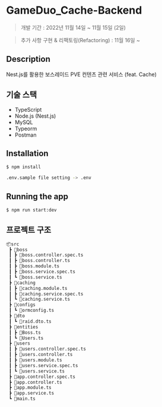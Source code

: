 # GameDuo_Cache-Backend

> 개발 기간 : 2022년 11월 14일 ~ 11월 15일 (2일)

> 추가 사항 구현 & 리팩토링(Refactoring) : 11월 16일 ~

## Description

Nest.js를 활용한 보스레이드 PVE 컨텐츠 관련 서비스 (feat. Cache)

## 기술 스택

- TypeScript
- Node.js (Nest.js)
- MySQL
- Typeorm
- Postman

## Installation

```bash
$ npm install
```
```bash
.env.sample file setting -> .env
```

## Running the app

```bash
$ npm run start:dev
```

## 프로젝트 구조

```bash
📦src
 ┣ 📂boss
 ┃ ┣ 📜boss.controller.spec.ts
 ┃ ┣ 📜boss.controller.ts
 ┃ ┣ 📜boss.module.ts
 ┃ ┣ 📜boss.service.spec.ts
 ┃ ┗ 📜boss.service.ts
 ┣ 📂caching
 ┃ ┣ 📜caching.module.ts
 ┃ ┣ 📜caching.service.spec.ts
 ┃ ┗ 📜caching.service.ts
 ┣ 📂configs
 ┃ ┗ 📜ormconfig.ts
 ┣ 📂dto
 ┃ ┗ 📜raid.dto.ts
 ┣ 📂entities
 ┃ ┣ 📜Boss.ts
 ┃ ┗ 📜Users.ts
 ┣ 📂users
 ┃ ┣ 📜users.controller.spec.ts
 ┃ ┣ 📜users.controller.ts
 ┃ ┣ 📜users.module.ts
 ┃ ┣ 📜users.service.spec.ts
 ┃ ┗ 📜users.service.ts
 ┣ 📜app.controller.spec.ts
 ┣ 📜app.controller.ts
 ┣ 📜app.module.ts
 ┣ 📜app.service.ts
 ┗ 📜main.ts

```
